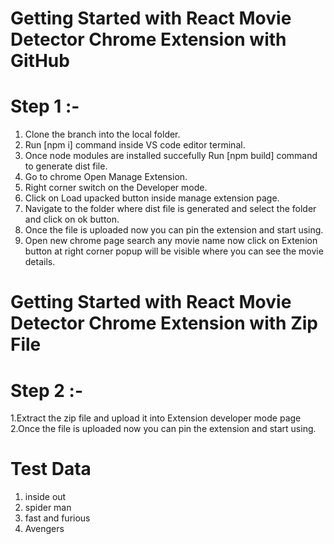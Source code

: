 # Getting Started with React Movie Detector Chrome Extension with GitHub

# Step 1 :- 

1. Clone the branch into the local folder.
2. Run [npm i] command inside VS code editor terminal. 
3. Once node modules are installed succefully Run [npm build] command to generate dist file. 
4. Go to chrome Open Manage Extension.
5. Right corner switch on the Developer mode.
6. Click on Load upacked button inside manage extension page.
7. Navigate to the folder where dist file is generated and select the folder and click on ok button.
8. Once the file is uploaded now you can pin the extension and start using.
9. Open new chrome page search any movie name now click on Extenion button at right corner popup will be visible where you can see the      movie details.

# Getting Started with React Movie Detector Chrome Extension with Zip File

# Step 2 :-
 
 1.Extract the zip file and upload it into Extension developer mode page
 2.Once the file is uploaded now you can pin the extension and start using.


 # Test Data
  
  1. inside out
  2. spider man
  3. fast and furious
  4. Avengers
  





